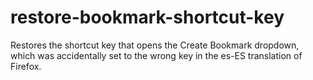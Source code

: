 restore-bookmark-shortcut-key
=============================

Restores the shortcut key that opens the Create Bookmark dropdown, which was accidentally set to the wrong key in the es-ES translation of Firefox.
